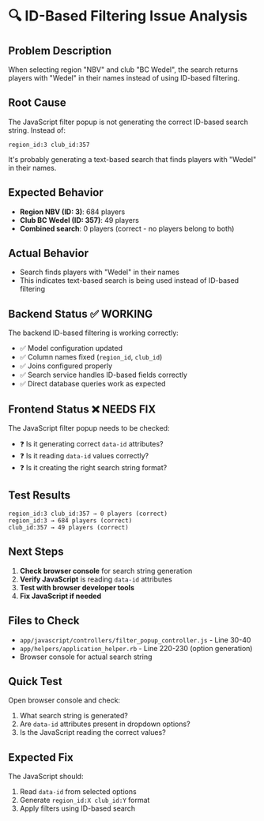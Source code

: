 # 🔍 ID-Based Filtering Issue Analysis

## **Problem Description**
When selecting region "NBV" and club "BC Wedel", the search returns players with "Wedel" in their names instead of using ID-based filtering.

## **Root Cause**
The JavaScript filter popup is not generating the correct ID-based search string. Instead of:
```
region_id:3 club_id:357
```

It's probably generating a text-based search that finds players with "Wedel" in their names.

## **Expected Behavior**
- **Region NBV (ID: 3)**: 684 players
- **Club BC Wedel (ID: 357)**: 49 players  
- **Combined search**: 0 players (correct - no players belong to both)

## **Actual Behavior**
- Search finds players with "Wedel" in their names
- This indicates text-based search is being used instead of ID-based filtering

## **Backend Status** ✅ WORKING
The backend ID-based filtering is working correctly:
- ✅ Model configuration updated
- ✅ Column names fixed (`region_id`, `club_id`)
- ✅ Joins configured properly
- ✅ Search service handles ID-based fields correctly
- ✅ Direct database queries work as expected

## **Frontend Status** ❌ NEEDS FIX
The JavaScript filter popup needs to be checked:
- ❓ Is it generating correct `data-id` attributes?
- ❓ Is it reading `data-id` values correctly?
- ❓ Is it creating the right search string format?

## **Test Results**
```
region_id:3 club_id:357 → 0 players (correct)
region_id:3 → 684 players (correct)
club_id:357 → 49 players (correct)
```

## **Next Steps**
1. **Check browser console** for search string generation
2. **Verify JavaScript** is reading `data-id` attributes
3. **Test with browser developer tools**
4. **Fix JavaScript if needed**

## **Files to Check**
- `app/javascript/controllers/filter_popup_controller.js` - Line 30-40
- `app/helpers/application_helper.rb` - Line 220-230 (option generation)
- Browser console for actual search string

## **Quick Test**
Open browser console and check:
1. What search string is generated?
2. Are `data-id` attributes present in dropdown options?
3. Is the JavaScript reading the correct values?

## **Expected Fix**
The JavaScript should:
1. Read `data-id` from selected options
2. Generate `region_id:X club_id:Y` format
3. Apply filters using ID-based search 